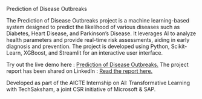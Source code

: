 Prediction of Disease Outbreaks

The Prediction of Disease Outbreaks project is a machine learning-based system designed to predict the likelihood of various diseases such as Diabetes, Heart Disease, and Parkinson’s Disease. It leverages AI to analyze health parameters and provide real-time risk assessments, aiding in early diagnosis and prevention. The project is developed using Python, Scikit-Learn, XGBoost, and Streamlit for an interactive user interface.

Try out the live demo here : [Prediction of Disease Outbreaks.](https://prediction-of-disease-outbreaks-my-project.streamlit.app/) 
The project report has been shared on LinkedIn : [Read the report here.](https://www.linkedin.com/posts/dhammadeep-ramteke_prediction-of-disease-outbreaks-report-activity-7299800791538716672-bhAj?utm_source=share&utm_medium=member_desktop&rcm=ACoAAFfH4aEB8kBgLJhglvtgaNhHELL8NLno-bQ)

Developed as part of the AICTE Internship on AI: Transformative Learning with TechSaksham, a joint CSR initiative of Microsoft & SAP.
